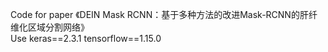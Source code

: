 Code for paper 《DEIN Mask RCNN：基于多种方法的改进Mask-RCNN的肝纤维化区域分割网络》  
Use keras==2.3.1 tensorflow==1.15.0
